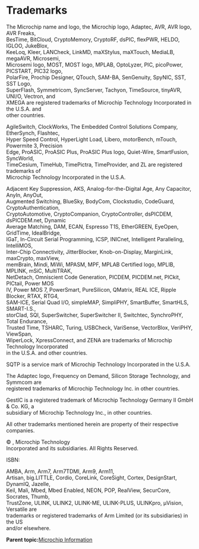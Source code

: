 # Trademarks

The Microchip name and logo, the Microchip logo, Adaptec, AVR, AVR logo, AVR Freaks,<br /> BesTime, BitCloud, CryptoMemory, CryptoRF, dsPIC, flexPWR, HELDO, IGLOO, JukeBlox,<br /> KeeLoq, Kleer, LANCheck, LinkMD, maXStylus, maXTouch, MediaLB, megaAVR, Microsemi,<br /> Microsemi logo, MOST, MOST logo, MPLAB, OptoLyzer, PIC, picoPower, PICSTART, PIC32 logo,<br /> PolarFire, Prochip Designer, QTouch, SAM-BA, SenGenuity, SpyNIC, SST, SST Logo,<br /> SuperFlash, Symmetricom, SyncServer, Tachyon, TimeSource, tinyAVR, UNI/O, Vectron, and<br /> XMEGA are registered trademarks of Microchip Technology Incorporated in the U.S.A. and<br /> other countries.

AgileSwitch, ClockWorks, The Embedded Control Solutions Company, EtherSynch, Flashtec,<br /> Hyper Speed Control, HyperLight Load, Libero, motorBench, mTouch, Powermite 3, Precision<br /> Edge, ProASIC, ProASIC Plus, ProASIC Plus logo, Quiet-Wire, SmartFusion, SyncWorld,<br /> TimeCesium, TimeHub, TimePictra, TimeProvider, and ZL are registered trademarks of<br /> Microchip Technology Incorporated in the U.S.A.

Adjacent Key Suppression, AKS, Analog-for-the-Digital Age, Any Capacitor, AnyIn, AnyOut,<br /> Augmented Switching, BlueSky, BodyCom, Clockstudio, CodeGuard, CryptoAuthentication,<br /> CryptoAutomotive, CryptoCompanion, CryptoController, dsPICDEM, dsPICDEM.net, Dynamic<br /> Average Matching, DAM, ECAN, Espresso T1S, EtherGREEN, EyeOpen, GridTime, IdealBridge,<br /> IGaT, In-Circuit Serial Programming, ICSP, INICnet, Intelligent Paralleling, IntelliMOS,<br /> Inter-Chip Connectivity, JitterBlocker, Knob-on-Display, MarginLink, maxCrypto, maxView,<br /> memBrain, Mindi, MiWi, MPASM, MPF, MPLAB Certified logo, MPLIB, MPLINK, mSiC, MultiTRAK,<br /> NetDetach, Omniscient Code Generation, PICDEM, PICDEM.net, PICkit, PICtail, Power MOS<br /> IV, Power MOS 7, PowerSmart, PureSilicon, QMatrix, REAL ICE, Ripple Blocker, RTAX, RTG4,<br /> SAM-ICE, Serial Quad I/O, simpleMAP, SimpliPHY, SmartBuffer, SmartHLS, SMART-I.S.,<br /> storClad, SQI, SuperSwitcher, SuperSwitcher II, Switchtec, SynchroPHY, Total Endurance,<br /> Trusted Time, TSHARC, Turing, USBCheck, VariSense, VectorBlox, VeriPHY, ViewSpan,<br /> WiperLock, XpressConnect, and ZENA are trademarks of Microchip Technology Incorporated<br /> in the U.S.A. and other countries.

SQTP is a service mark of Microchip Technology Incorporated in the U.S.A.

The Adaptec logo, Frequency on Demand, Silicon Storage Technology, and Symmcom are<br /> registered trademarks of Microchip Technology Inc. in other countries.

GestIC is a registered trademark of Microchip Technology Germany II GmbH & Co. KG, a<br /> subsidiary of Microchip Technology Inc., in other countries.

All other trademarks mentioned herein are property of their respective companies.

© , Microchip Technology<br /> Incorporated and its subsidiaries. All Rights Reserved.

ISBN: 

AMBA, Arm, Arm7, Arm7TDMI, Arm9, Arm11,<br /> Artisan, big.LITTLE, Cordio, CoreLink, CoreSight, Cortex, DesignStart, DynamIQ, Jazelle,<br /> Keil, Mali, Mbed, Mbed Enabled, NEON, POP, RealView, SecurCore, Socrates, Thumb,<br /> TrustZone, ULINK, ULINK2, ULINK-ME, ULINK-PLUS, ULINKpro, µVision, Versatile are<br /> trademarks or registered trademarks of Arm Limited \(or its subsidiaries\) in the US<br /> and/or elsewhere.

**Parent topic:**[Microchip Information](GUID-0FB3F908-88EE-45CE-94F5-E97AF9049C9B.md)

